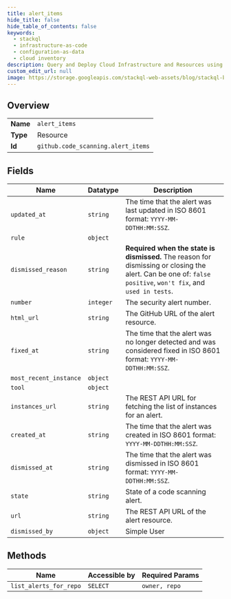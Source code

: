 ```yaml
---
title: alert_items
hide_title: false
hide_table_of_contents: false
keywords:
  - stackql
  - infrastructure-as-code
  - configuration-as-data
  - cloud inventory
description: Query and Deploy Cloud Infrastructure and Resources using SQL
custom_edit_url: null
image: https://storage.googleapis.com/stackql-web-assets/blog/stackql-blog-post-featured-image.png
---
```

  
    

## Overview
<table><tbody>
<tr><td><b>Name</b></td><td><code>alert_items</code></td></tr>
<tr><td><b>Type</b></td><td>Resource</td></tr>
<tr><td><b>Id</b></td><td><code>github.code_scanning.alert_items</code></td></tr>
</tbody></table>

## Fields
| Name | Datatype | Description |
| ---- | -------- | ----------- |
| `updated_at` | `string` | The time that the alert was last updated in ISO 8601 format: `YYYY-MM-DDTHH:MM:SSZ`. |
| `rule` | `object` |  |
| `dismissed_reason` | `string` | **Required when the state is dismissed.** The reason for dismissing or closing the alert. Can be one of: `false positive`, `won't fix`, and `used in tests`. |
| `number` | `integer` | The security alert number. |
| `html_url` | `string` | The GitHub URL of the alert resource. |
| `fixed_at` | `string` | The time that the alert was no longer detected and was considered fixed in ISO 8601 format: `YYYY-MM-DDTHH:MM:SSZ`. |
| `most_recent_instance` | `object` |  |
| `tool` | `object` |  |
| `instances_url` | `string` | The REST API URL for fetching the list of instances for an alert. |
| `created_at` | `string` | The time that the alert was created in ISO 8601 format: `YYYY-MM-DDTHH:MM:SSZ`. |
| `dismissed_at` | `string` | The time that the alert was dismissed in ISO 8601 format: `YYYY-MM-DDTHH:MM:SSZ`. |
| `state` | `string` | State of a code scanning alert. |
| `url` | `string` | The REST API URL of the alert resource. |
| `dismissed_by` | `object` | Simple User |
## Methods
| Name | Accessible by | Required Params |
| ---- | ------------- | --------------- |
| `list_alerts_for_repo` | `SELECT` | `owner, repo` |
